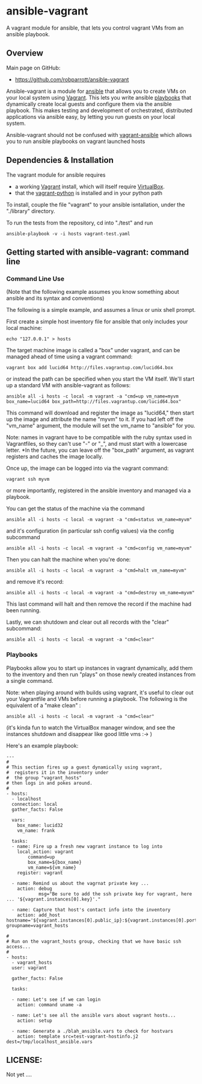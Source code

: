 ansible-vagrant
===============

A vagrant module for ansible, that lets you control vagrant VMs from an ansible playbook.

## Overview

Main page on GitHub:

* https://github.com/robparrott/ansible-vagrant

Ansible-vagrant is a module for [ansible](http://ansible.cc) that allows you to create VMs on your local system using [Vagrant](http://vagrantup.com/). 
This lets you write ansible [playbooks](http://ansible.github.com/playbooks.html) that dynamically create local guests and configure them via the ansible playbook. 
This makes testing and development of orchestrated, distributed applications via ansible easy, by letting you run guests on your local system.

Ansible-vagrant should not be confused with [vagrant-ansible](https://github.com/dsander/vagrant-ansible) which allows you to run ansible playbooks on vagrant launched hosts

## Dependencies & Installation

The vagrant module for ansible requires 

 * a working [Vagrant](http://vagrantup.com/) install, which will itself 
   require [VirtualBox](https://www.virtualbox.org/wiki/Downloads).
 * that the [vagrant-python](https://github.com/todddeluca/python-vagrant) is installed and in your python path

To install, couple the file "vagrant" to your ansible isntallation, under the "./library" directory.

To run the tests from the repository, cd into "./test" and run

    ansible-playbook -v -i hosts vagrant-test.yaml
    
## Getting started with ansible-vagrant: command line

### Command Line Use
(Note that the following example assumes you know something about ansible and its syntax and conventions)

The following is a simple example, and assumes a linux or unix shell prompt.

First create a simple host inventory file for ansible that only includes your local machine:

    echo "127.0.0.1" > hosts
    
The target machine image is called a "box" under vagrant, and can be managed ahead of time using a vagrant command:

    vagrant box add lucid64 http://files.vagrantup.com/lucid64.box 

or instead the path can be specified when you start the VM itself. We'll start up a standard VM with ansible-vagrant as follows: 

    ansible all -i hosts -c local -m vagrant -a "cmd=up vm_name=myvm box_name=lucid64 box_path=http://files.vagrantup.com/lucid64.box"
    
This command will download and register the image as "lucid64," then start up the image and attribute 
the name "myvm" to it. If you had left off the "vm_name" argument, the module will set the vm_name to "ansible" for you.

Note: names in vagrant have to be compatible with the ruby syntax used in Vagrantfiles, 
so they can't use "-" or "_", and must start with a lowercase letter. *In the future, you can leave 
off the "box_path" argument, as vagrant registers and caches the image locally.

Once up, the image can be logged into via the vagrant command:

    vagrant ssh myvm

or more importantly, registered in the ansible inventory and managed via a playbook.

You can get the status of the machine via the command

    ansible all -i hosts -c local -m vagrant -a "cmd=status vm_name=myvm"

and it's configuration (in particular ssh config values) via the config subcommand

    ansible all -i hosts -c local -m vagrant -a "cmd=config vm_name=myvm"

Then you can halt the machine when you're done:

    ansible all -i hosts -c local -m vagrant -a "cmd=halt vm_name=myvm"  

and remove it's record:

    ansible all -i hosts -c local -m vagrant -a "cmd=destroy vm_name=myvm"  

This last command will halt and then remove the record if the machine had been running.

Lastly, we can shutdown and clear out all records with the "clear" subcommand:

    ansible all -i hosts -c local -m vagrant -a "cmd=clear"

### Playbooks
         
Playbooks allow you to start up instances in vagrant dynamically, 
add them to the inventory and then run "plays" on those newly created instances 
from a single command. 

Note: when playing around with builds using vagrant, it's useful to clear out your Vagrantfile 
and VMs before running a playbook. The following is the equivalent of a "make clean" :

    ansible all -i hosts -c local -m vagrant -a "cmd=clear"
    
(it's kinda fun to watch the VirtualBox manager window, and see the instances shutdown and disappear like good little vms :-> )
    
Here's an example playbook:

    ---
	#
	# This section fires up a guest dynamically using vagrant,
	#  registers it in the inventory under 
	#  the group "vagrant_hosts"
	# then logs in and pokes around.
	#
	- hosts:
	  - localhost
	  connection: local
	  gather_facts: False
	
	  vars:
	    box_name: lucid32
	    vm_name: frank
	
	  tasks:
	  - name: Fire up a fresh new vagrant instance to log into
	    local_action: vagrant
	        command=up
	        box_name=${box_name}
	        vm_name=${vm_name}
	    register: vagrant
	    
	  - name: Remind us about the vagrnat private key ...
	    action: debug 
	            msg="Be sure to add the ssh private key for vagrant, here ... '${vagrant.instances[0].key}'."
	  
	  - name: Capture that host's contact info into the inventory
	    action: add_host hostname='${vagrant.instances[0].public_ip}:${vagrant.instances[0].port}' groupname=vagrant_hosts
	    
	#
	# Run on the vagrant_hosts group, checking that we have basic ssh access...
	#    
	- hosts:
	  - vagrant_hosts
	  user: vagrant
	  
	  gather_facts: False
	             
	  tasks:
	  
	  - name: Let's see if we can login
	    action: command uname -a
	    
	  - name: Let's see all the ansible vars about vagrant hosts...
	    action: setup
	  
	  - name: Generate a ./blah_ansible.vars to check for hostvars
	    action: template src=test-vagrant-hostinfo.j2 dest=/tmp/localhost_ansible.vars
    
      
      

## LICENSE:
Not yet ....